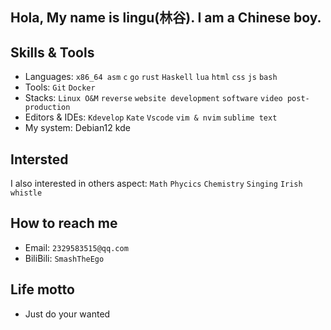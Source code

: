 ## Hola, My name is lingu(林谷). I am a Chinese boy.

## Skills & Tools
- Languages: `x86_64 asm` `c` `go` `rust` `Haskell` `lua` `html` `css` `js` `bash`
- Tools: `Git` `Docker`
- Stacks: `Linux O&M` `reverse` `website development` `software` `video post-production`
- Editors & IDEs: `Kdevelop` `Kate` `Vscode` `vim & nvim` `sublime text`
- My system: Debian12 kde

## Intersted
I also interested in others aspect: `Math` `Phycics` `Chemistry` `Singing` `Irish whistle`

## How to reach me
- Email: `2329583515@qq.com`
- BiliBili: `SmashTheEgo`

## Life motto
- Just do your wanted


<!---
Hello-lingu/Hello-lingu is a ✨ special ✨ repository because its `README.md` (this file) appears on your GitHub profile.
You can click the Preview link to take a look at your changes.
--->
